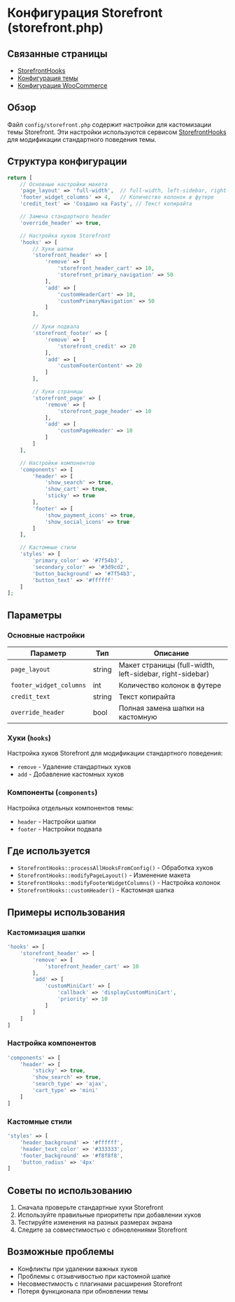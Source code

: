 # Конфигурация Storefront (storefront.php)

## Связанные страницы

- [StorefrontHooks](../Hooks/StorefrontHooks.md)
- [Конфигурация темы](./theme.md)
- [Конфигурация WooCommerce](./woocommerce.md)

## Обзор

Файл `config/storefront.php` содержит настройки для кастомизации темы Storefront. Эти настройки используются сервисом [StorefrontHooks](../Hooks/StorefrontHooks.md) для модификации стандартного поведения темы.

## Структура конфигурации

```php
return [
    // Основные настройки макета
    'page_layout' => 'full-width',  // full-width, left-sidebar, right-sidebar
    'footer_widget_columns' => 4,   // Количество колонок в футере
    'credit_text' => 'Создано на Fasty', // Текст копирайта

    // Замена стандартного header
    'override_header' => true,

    // Настройка хуков Storefront
    'hooks' => [
        // Хуки шапки
        'storefront_header' => [
            'remove' => [
                'storefront_header_cart' => 10,
                'storefront_primary_navigation' => 50
            ],
            'add' => [
                'customHeaderCart' => 10,
                'customPrimaryNavigation' => 50
            ]
        ],

        // Хуки подвала
        'storefront_footer' => [
            'remove' => [
                'storefront_credit' => 20
            ],
            'add' => [
                'customFooterContent' => 20
            ]
        ],

        // Хуки страницы
        'storefront_page' => [
            'remove' => [
                'storefront_page_header' => 10
            ],
            'add' => [
                'customPageHeader' => 10
            ]
        ]
    ],

    // Настройки компонентов
    'components' => [
        'header' => [
            'show_search' => true,
            'show_cart' => true,
            'sticky' => true
        ],
        'footer' => [
            'show_payment_icons' => true,
            'show_social_icons' => true
        ]
    ],

    // Кастомные стили
    'styles' => [
        'primary_color' => '#7f54b3',
        'secondary_color' => '#3d9cd2',
        'button_background' => '#7f54b3',
        'button_text' => '#ffffff'
    ]
];
```

## Параметры

### Основные настройки

| Параметр | Тип | Описание |
|----------|-----|----------|
| `page_layout` | string | Макет страницы (full-width, left-sidebar, right-sidebar) |
| `footer_widget_columns` | int | Количество колонок в футере |
| `credit_text` | string | Текст копирайта |
| `override_header` | bool | Полная замена шапки на кастомную |

### Хуки (`hooks`)

Настройка хуков Storefront для модификации стандартного поведения:
- `remove` - Удаление стандартных хуков
- `add` - Добавление кастомных хуков

### Компоненты (`components`)

Настройка отдельных компонентов темы:
- `header` - Настройки шапки
- `footer` - Настройки подвала

## Где используется

- `StorefrontHooks::processAllHooksFromConfig()` - Обработка хуков
- `StorefrontHooks::modifyPageLayout()` - Изменение макета
- `StorefrontHooks::modifyFooterWidgetColumns()` - Настройка колонок
- `StorefrontHooks::customHeader()` - Кастомная шапка

## Примеры использования

### Кастомизация шапки

```php
'hooks' => [
    'storefront_header' => [
        'remove' => [
            'storefront_header_cart' => 10
        ],
        'add' => [
            'customMiniCart' => [
                'callback' => 'displayCustomMiniCart',
                'priority' => 10
            ]
        ]
    ]
]
```

### Настройка компонентов

```php
'components' => [
    'header' => [
        'sticky' => true,
        'show_search' => true,
        'search_type' => 'ajax',
        'cart_type' => 'mini'
    ]
]
```

### Кастомные стили

```php
'styles' => [
    'header_background' => '#ffffff',
    'header_text_color' => '#333333',
    'footer_background' => '#f8f8f8',
    'button_radius' => '4px'
]
```

## Советы по использованию

1. Сначала проверьте стандартные хуки Storefront
2. Используйте правильные приоритеты при добавлении хуков
3. Тестируйте изменения на разных размерах экрана
4. Следите за совместимостью с обновлениями Storefront

## Возможные проблемы

- Конфликты при удалении важных хуков
- Проблемы с отзывчивостью при кастомной шапке
- Несовместимость с плагинами расширения Storefront
- Потеря функционала при обновлении темы

